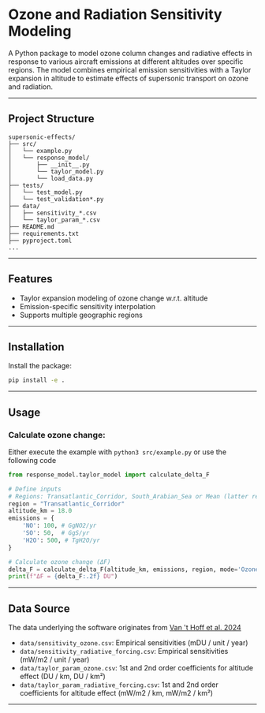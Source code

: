 # Ozone and Radiation Sensitivity Modeling

A Python package to model ozone column changes and radiative effects in response to various aircraft emissions at different altitudes over specific regions. The model combines empirical emission sensitivities with a Taylor expansion in altitude to estimate effects of supersonic transport on ozone and radiation.

---

## Project Structure

```text
supersonic-effects/
├── src/
│   └── example.py 
│   └── response_model/
│       ├── __init__.py
│       └── taylor_model.py
│       └── load_data.py
├── tests/
│   └── test_model.py
│   └── test_validation*.py
├── data/
│   ├── sensitivity_*.csv
│   └── taylor_param_*.csv
├── README.md
├── requirements.txt
├── pyproject.toml
...
```

---

## Features

- Taylor expansion modeling of ozone change w.r.t. altitude
- Emission-specific sensitivity interpolation
- Supports multiple geographic regions

---

## Installation

Install the package:

```bash
pip install -e .
```

---

## Usage

### Calculate ozone change:

Either execute the example with `python3 src/example.py` or use the following code

```python
from response_model.taylor_model import calculate_delta_F

# Define inputs
# Regions: Transatlantic_Corridor, South_Arabian_Sea or Mean (latter requires prepare=True)
region = "Transatlantic_Corridor" 
altitude_km = 18.0
emissions = {
    'NO': 100, # GgNO2/yr
    'SO': 50,  # GgS/yr
    'H2O': 500, # TgH2O/yr
}

# Calculate ozone change (ΔF)
delta_F = calculate_delta_F(altitude_km, emissions, region, mode='Ozone')
print(f"ΔF = {delta_F:.2f} DU")
```

---

## Data Source

The data underlying the software originates from [Van 't Hoff et al. 2024](https://doi.org/10.1029/2023JD040476)
- `data/sensitivity_ozone.csv`: Empirical sensitivities (mDU / unit / year)
- `data/sensitivity_radiative_forcing.csv`: Empirical sensitivities (mW/m2 / unit / year)
- `data/taylor_param_ozone.csv`: 1st and 2nd order coefficients for altitude effect (DU / km, DU / km²)
- `data/taylor_param_radiative_forcing.csv`: 1st and 2nd order coefficients for altitude effect (mW/m2 / km, mW/m2 / km²)

---
